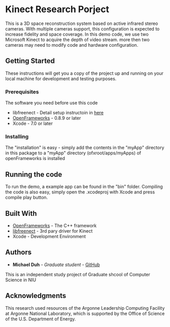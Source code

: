 # Kinect Research Porject

This is a 3D space reconstruction system based on active infrared stereo cameras. With multiple cameras support, this configuration is expected to increase fidelity and space coverage. In this demo code, we use two Microsoft Kinect to acquire the depth of video stream. more then two cameras may need to modify code and hardware configuration.

## Getting Started

These instructions will get you a copy of the project up and running on your local machine for development and testing purposes. 

### Prerequisites

The software you need before use this code

* libfreenect - Detail setup instructoin in [here](https://openkinect.org/wiki/Main_Page)
* [OpenFrameworks](http://openframeworks.cc/download/) - 0.8.9 or later
* Xcode - 7.0 or later



### Installing

The "installation" is easy - simply add the contents in the "myApp" directory
in this package to a "myApp" directory (ofxroot/apps/myApps) of openFrameworks is installed 



## Running the code

To run the demo, a example app can be found in the "bin" folder. Compiling the code is also easy, simply open the .xcodeproj with Xcode and press compile play button.

## Built With

* [OpenFrameworks](http://openframeworks.cc) - The C++ framework
* [libfreenect](https://github.com/OpenKinect/libfreenect) - 3rd pary driver for Kinect
* Xcode - Development Environment



## Authors

* **Michael Duh** - *Graduate student* - [GitHub](https://github.com/mikaeloduh)

This is an independent study project of Graduate shcool of Computer Science in NIU 



## Acknowledgments

This research used resources of the Argonne Leadership Computing Facility at Argonne National Laboratory, which is supported by the Office of Science of the U.S. Department of Energy.